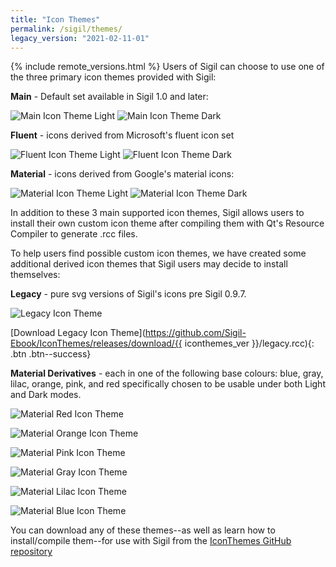 ```yaml
---
title: "Icon Themes"
permalink: /sigil/themes/
legacy_version: "2021-02-11-01"
---
```


{% include remote_versions.html %}
Users of Sigil can choose to use one of the three primary icon themes provided with Sigil:

__Main__ - Default set available in Sigil 1.0 and later:

![Main Icon Theme Light](https://raw.githubusercontent.com/Sigil-Ebook/Sigil/master/src/Resource_Files/icon/Main.png)
![Main Icon Theme Dark](https://raw.githubusercontent.com/Sigil-Ebook/Sigil/master/src/Resource_Files/icon/Main_dark.png)

__Fluent__ - icons derived from Microsoft's fluent icon set

![Fluent Icon Theme Light](https://raw.githubusercontent.com/Sigil-Ebook/Sigil/master/src/Resource_Files/icon/Fluent.png)
![Fluent Icon Theme Dark](https://raw.githubusercontent.com/Sigil-Ebook/Sigil/master/src/Resource_Files/icon/Fluent_dark.png)
     
__Material__ - icons derived from Google's material icons:

![Material Icon Theme Light](https://raw.githubusercontent.com/Sigil-Ebook/Sigil/master/src/Resource_Files/icon/Material.png)
![Material Icon Theme Dark](https://raw.githubusercontent.com/Sigil-Ebook/Sigil/master/src/Resource_Files/icon/Material_dark.png)

In addition to these 3 main supported icon themes, Sigil allows users to install their own custom icon theme after compiling them with Qt's Resource Compiler to generate .rcc files.

To help users find possible custom icon themes, we have created some additional derived icon themes that Sigil
users may decide to install themselves:

__Legacy__ - pure svg versions of Sigil's icons pre Sigil 0.9.7.

![Legacy Icon Theme](https://raw.githubusercontent.com/Sigil-Ebook/IconThemes/master/images/legacy.png)

[Download Legacy Icon Theme](https://github.com/Sigil-Ebook/IconThemes/releases/download/{{ iconthemes_ver }}/legacy.rcc){: .btn .btn--success}

__Material Derivatives__ - each in one of the following base colours: blue, gray, lilac, orange, pink, and red specifically chosen to be usable under both Light and Dark modes.

![Material Red Icon Theme](https://raw.githubusercontent.com/Sigil-Ebook/IconThemes/master/images/material-red.png)

![Material Orange Icon Theme](https://raw.githubusercontent.com/Sigil-Ebook/IconThemes/master/images/material-orange.png)

![Material Pink Icon Theme](https://raw.githubusercontent.com/Sigil-Ebook/IconThemes/master/images/material-pink.png)

![Material Gray Icon Theme](https://raw.githubusercontent.com/Sigil-Ebook/IconThemes/master/images/material-gray.png)

![Material Lilac Icon Theme](https://raw.githubusercontent.com/Sigil-Ebook/IconThemes/master/images/material-lilac.png)

![Material Blue Icon Theme](https://raw.githubusercontent.com/Sigil-Ebook/IconThemes/master/images/material-blue.png)

You can download any of these themes--as well as learn how to install/compile them--for use with Sigil from the [IconThemes GitHub repository](https://github.com/Sigil-Ebook/IconThemes)